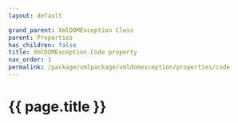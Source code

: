 ```yaml
---
layout: default

grand_parent: XmlDOMException Class
parent: Properties
has_children: false
title: XmlDOMException.Code property
nav_order: 1
permalink: /package/xmlpackage/xmldomexception/properties/code
---
```

# {{ page.title }}

